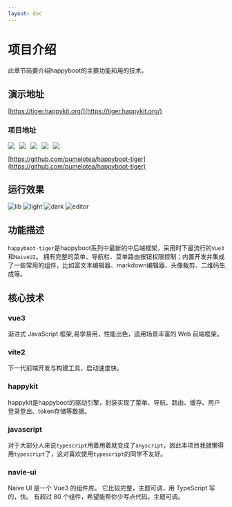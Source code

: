 ```yaml
---
layout: doc
---
```

<style>
:root {
    --vp-c-brand: #646cff;
    --vp-c-brand-light: #747bff;
    --vp-c-brand-lighter: #9499ff;
    --vp-c-brand-lightest: #bcc0ff;
    --vp-c-brand-dark: #535bf2;
    --vp-c-brand-darker: #454ce1;
    --vp-c-brand-dimm: rgba(100, 108, 255, .08);
    --docsearch-primary-color: #5468ff;
    --docsearch-text-color: #1c1e21;
    --docsearch-spacing: 12px;
    --docsearch-icon-stroke-width: 1.4;
    --docsearch-highlight-color: var(--docsearch-primary-color);
    --docsearch-muted-color: #969faf;
    --docsearch-container-background: rgba(101,108,133,.8);
    --docsearch-logo-color: #5468ff;
    --docsearch-modal-width: 560px;
    --docsearch-modal-height: 600px;
    --docsearch-modal-background: #f5f6f7;
    --docsearch-modal-shadow: inset 1px 1px 0 0 hsla(0,0%,100%,.5),0 3px 8px 0 #555a64;
    --docsearch-searchbox-height: 56px;
    --docsearch-searchbox-background: #ebedf0;
    --docsearch-searchbox-focus-background: #fff;
    --docsearch-searchbox-shadow: inset 0 0 0 2px var(--docsearch-primary-color);
    --docsearch-hit-height: 56px;
    --docsearch-hit-color: #444950;
    --docsearch-hit-active-color: #fff;
    --docsearch-hit-background: #fff;
    --docsearch-hit-shadow: 0 1px 3px 0 #d4d9e1;
    --docsearch-key-gradient: linear-gradient(-225deg,#d5dbe4,#f8f8f8);
    --docsearch-key-shadow: inset 0 -2px 0 0 #cdcde6,inset 0 0 1px 1px #fff,0 1px 2px 1px rgba(30,35,90,.4);
    --docsearch-footer-height: 44px;
    --docsearch-footer-background: #fff;
    --docsearch-footer-shadow: 0 -1px 0 0 #e0e3e8,0 -3px 6px 0 rgba(69,98,155,.12);
    --vp-home-hero-name-color: transparent;
    --vp-home-hero-name-background: -webkit-linear-gradient(120deg, #bd34fe, #41d1ff);
    --vp-home-hero-image-background-image: linear-gradient( -45deg, #bd34fe 50%, #47caff 50% );
    --vp-home-hero-image-filter: blur(80px);
}
</style>
# 项目介绍
此章节简要介绍happyboot的主要功能和用的技术。

## 演示地址
[https://tiger.happykit.org/](https://tiger.happykit.org/)

### 项目地址
<p style="display: flex">
<img style="margin-right: 10px" src="https://img.shields.io/github/last-commit/pumelotea/happyboot-tiger?style=flat-square"/>
<img style="margin-right: 10px" src="https://img.shields.io/github/stars/pumelotea/happyboot-tiger?style=flat-square"/>
<img style="margin-right: 10px" src="https://img.shields.io/github/forks/pumelotea/happyboot-tiger?style=flat-square"/>
<img style="margin-right: 10px" src="https://img.shields.io/github/issues/pumelotea/happyboot-tiger?style=flat-square"/>
<img src="https://img.shields.io/github/license/pumelotea/happyboot-tiger?style=flat-square"/>
</p>

[https://github.com/pumelotea/happyboot-tiger](https://github.com/pumelotea/happyboot-tiger)

## 运行效果
![lib](/images/lib.png)
![light](/images/light.png)
![dark](/images/dark.png)
![editor](/images/editor.png)

## 功能描述
`happyboot-tiger`是happyboot系列中最新的中后端框架，采用时下最流行的`Vue3`和`NaiveUI`。
拥有完整的菜单、导航栏、菜单路由按钮权限控制；内置开发并集成了一些常用的组件，比如富文本编辑器、markdown编辑器、头像裁剪、二维码生成等。

## 核心技术
### vue3
渐进式 JavaScript 框架,易学易用，性能出色，适用场景丰富的 Web 前端框架。
### vite2
下一代前端开发与构建工具，启动速度快。

### happykit
happykit是happyboot的驱动引擎，封装实现了菜单、导航、路由、缓存、用户登录登出、token存储等数据。

### javascript
对于大部分人来说`typescript`用着用着就变成了`anyscript`，因此本项目我就懒得用`typescript`了，这对喜欢使用`typescript`的同学不友好。
### navie-ui
Naive UI 是一个 Vue3 的组件库。
它比较完整，主题可调，用 TypeScript 写的，快。
有超过 80 个组件，希望能帮你少写点代码。主题可调。